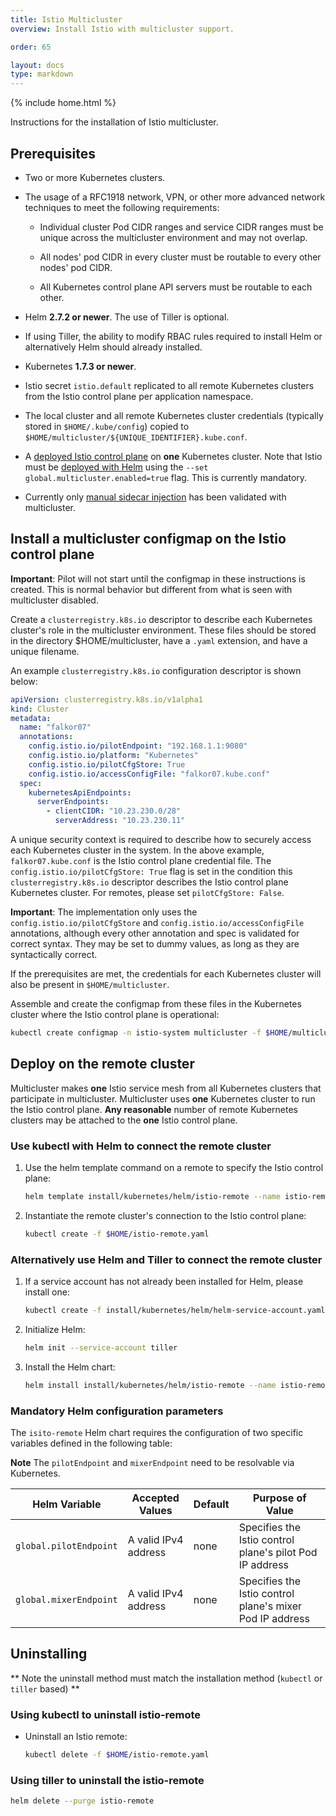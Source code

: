```yaml
---
title: Istio Multicluster
overview: Install Istio with multicluster support.

order: 65

layout: docs
type: markdown
---
```


{% include home.html %}

Instructions for the installation of Istio multicluster.

## Prerequisites

* Two or more Kubernetes clusters.

* The usage of a RFC1918 network, VPN, or other more advanced network techniques
to meet the following requirements:

    * Individual cluster Pod CIDR ranges and service CIDR ranges must be unique
across the multicluster environment and may not overlap.

    * All nodes' pod CIDR in every cluster must be routable to every other nodes'
pod CIDR.

    * All Kubernetes control plane API servers must be routable to each other.

* Helm **2.7.2 or newer**.  The use of Tiller is optional.

* If using Tiller, the ability to modify RBAC rules required to install Helm
or alternatively Helm should already installed.

* Kubernetes **1.7.3 or newer**.

* Istio secret `istio.default` replicated to all remote Kubernetes clusters
from the Istio control plane per application namespace.

* The local cluster and all remote Kubernetes cluster credentials (typically
stored in `$HOME/.kube/config`) copied to
`$HOME/multicluster/${UNIQUE_IDENTIFIER}.kube.conf`.

* A [deployed Istio control plane]({{home}}/docs/setup/kubernetes/quick-start.html)
on **one** Kubernetes cluster.  Note that Istio must be [deployed with Helm]({{home}}/docs/setup/kubernetes/helm-install.html) using the `--set global.multicluster.enabled=true` flag.  This is currently mandatory.

* Currently only [manual sidecar injection]({{home}}/docs/setup/kubernetes/sidecar-injection.html)
has been validated with multicluster.

## Install a multicluster configmap on the Istio control plane

**Important**: Pilot will not start until the configmap in these instructions
is created.  This is normal behavior but different from what is seen with
multicluster disabled.

Create a `clusterregistry.k8s.io` descriptor to describe each Kubernetes cluster's role
in the multicluster environment.  These files should be stored in the directory
$HOME/multicluster, have a `.yaml` extension, and have a unique filename.

An example `clusterregistry.k8s.io` configuration descriptor is shown below:

```yaml
apiVersion: clusterregistry.k8s.io/v1alpha1
kind: Cluster
metadata:
  name: "falkor07"
  annotations:
    config.istio.io/pilotEndpoint: "192.168.1.1:9080"
    config.istio.io/platform: "Kubernetes"
    config.istio.io/pilotCfgStore: True
    config.istio.io/accessConfigFile: "falkor07.kube.conf"
  spec:
    kubernetesApiEndpoints:
      serverEndpoints:
        - clientCIDR: "10.23.230.0/28"
          serverAddress: "10.23.230.11"
```

A unique security context is required to describe how to securely access
each Kubernetes cluster in the system.  In the above example,
`falkor07.kube.conf` is the Istio control plane credential file. The
`config.istio.io/pilotCfgStore: True` flag is set in the condition this
`clusterregistry.k8s.io` descriptor describes the Istio control plane Kubernetes
cluster.  For remotes, please set `pilotCfgStore: False`.

**Important**: The implementation only uses the
`config.istio.io/pilotCfgStore` and `config.istio.io/accessConfigFile`
annotations, although every other annotation and spec is validated for
correct syntax.  They may be set to dummy values, as long as they are
syntactically correct.

If the prerequisites are met, the credentials for each Kubernetes cluster
will also be present in `$HOME/multicluster`.

Assemble and create the configmap from these files in the Kubernetes cluster
where the Istio control plane is operational:

```bash
kubectl create configmap -n istio-system multicluster -f $HOME/multicluster
```

## Deploy on the remote cluster

Multicluster makes **one** Istio service mesh from all Kubernetes clusters
that participate in multicluster.  Multicluster uses **one** Kubernetes
cluster to run the Istio control plane.  **Any reasonable** number of remote
Kubernetes clusters may be attached to the **one** Istio control plane.

### Use kubectl with Helm to connect the remote cluster

1. Use the helm template command on a remote to specify the Istio control plane:

   ```bash
   helm template install/kubernetes/helm/istio-remote --name istio-remote --set pilotEndpoint=`pod_ip_of_pilot_master` --set mixerEndpoint=`pod_ip_of_mixer_master` > $HOME/istio-remote.yaml
    ```

1. Instantiate the remote cluster's connection to the Istio control plane:

   ```bash
   kubectl create -f $HOME/istio-remote.yaml
   ```

### Alternatively use Helm and Tiller to connect the remote cluster

1. If a service account has not already been installed for Helm, please
install one:

   ```bash
   kubectl create -f install/kubernetes/helm/helm-service-account.yaml
   ```

1. Initialize Helm:

   ```bash
   helm init --service-account tiller
   ```

1. Install the Helm chart:

   ```bash
   helm install install/kubernetes/helm/istio-remote --name istio-remote --set pilotEndpoint=pod_ip_of_pilot_master --set mixerEndpoint=pod_ip_of_mixer_master`
   ```

### Mandatory Helm configuration parameters

The `isito-remote` Helm chart requires the configuration of two specific variables defined in the following table:

**Note** The `pilotEndpoint` and `mixerEndpoint` need to be resolvable via
Kubernetes.

| Helm Variable | Accepted Values | Default | Purpose of Value |
| --- | --- | --- | --- |
| `global.pilotEndpoint` | A valid IPv4 address | none | Specifies the Istio control plane's pilot Pod IP address |
| `global.mixerEndpoint` | A valid IPv4 address | none | Specifies the Istio control plane's mixer Pod IP address |

## Uninstalling

** Note the uninstall method must match the installation method (`kubectl` or `tiller` based) **

### Using kubectl to uninstall istio-remote

* Uninstall an Istio remote:

  ```bash
  kubectl delete -f $HOME/istio-remote.yaml
  ```

### Using tiller to uninstall the istio-remote

  ```bash
  helm delete --purge istio-remote
  ```

